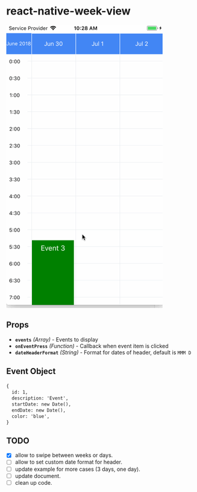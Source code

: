 # react-native-week-view

![weekView](images/gif.gif)
## Props
* **`events`** _(Array)_ - Events to display
* **`onEventPress`** _(Function)_ - Callback when event item is clicked
* **`dateHeaderFormat`** _(String)_ - Format for dates of header, default is `MMM D`
## Event Object
```
{
  id: 1,
  description: 'Event',
  startDate: new Date(),
  endDate: new Date(),
  color: 'blue',
}
```
## TODO
- [x] allow to swipe between weeks or days.
- [ ] allow to set custom date format for header.
- [ ] update example for more cases (3 days, one day).
- [ ] update document.
- [ ] clean up code.
